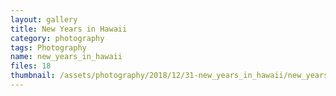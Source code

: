 ```yaml
---
layout: gallery
title: New Years in Hawaii
category: photography
tags: Photography
name: new_years_in_hawaii
files: 18
thumbnail: /assets/photography/2018/12/31-new_years_in_hawaii/new_years_in_hawaii-6.jpg
---
```


